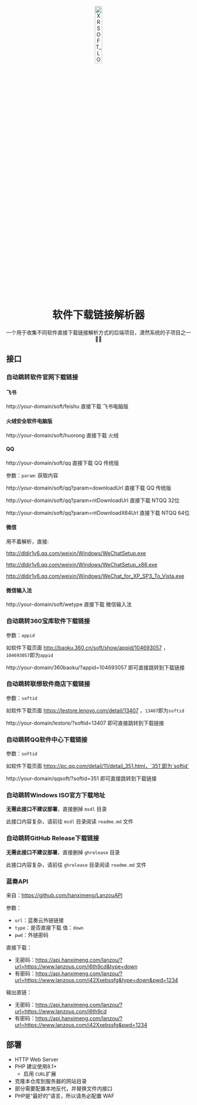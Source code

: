 <div align="center">
<img src="https://github.com/xrgzs/sdlp/assets/26499123/1b2af287-6ee9-4795-9404-83b9687d7cf4" alt="XRSOFT_LOGO_ROUND_1024" width="20%" />

# 软件下载链接解析器

一个用于收集不同软件直接下载链接解析方式的后端项目，潇然系统的子项目之一🌟🚀

</div>

## 接口

### 自动跳转软件官网下载链接

#### 飞书

http://your-domain/soft/feishu 直接下载 飞书电脑版

#### 火绒安全软件电脑版

http://your-domain/soft/huorong 直接下载 火绒

#### QQ

http://your-domain/soft/qq 直接下载 QQ 传统版

参数：`param`: 获取内容

http://your-domain/soft/qq?param=downloadUrl 直接下载 QQ 传统版

http://your-domain/soft/qq?param=ntDownloadUrl 直接下载 NTQQ 32位

http://your-domain/soft/qq?param=ntDownloadX64Url 直接下载 NTQQ 64位

#### 微信

用不着解析，直接:

http://dldir1v6.qq.com/weixin/Windows/WeChatSetup.exe

http://dldir1v6.qq.com/weixin/Windows/WeChatSetup_x86.exe

http://dldir1v6.qq.com/weixin/Windows/WeChat_for_XP_SP3_To_Vista.exe

#### 微信输入法

http://your-domain/soft/wetype 直接下载 微信输入法

### 自动跳转360宝库软件下载链接

参数：`appid`

如软件下载页面 http://baoku.360.cn/soft/show/appid/104693057 ，`104693057`即为`appid`

http://your-domain/360baoku/?appid=104693057 即可直接跳转到下载链接


### 自动跳转联想软件商店下载链接

参数：`softid`

如软件下载页面 https://lestore.lenovo.com/detail/13407 ，`13407`即为`softid`

http://your-domain/lestore/?softid=13407 即可直接跳转到下载链接

### 自动跳转QQ软件中心下载链接

参数：`softid`

如软件下载页面 https://pc.qq.com/detail/11/detail_351.html，`351`即为`softid`

http://your-domain/qqsoft/?softid=351 即可直接跳转到下载链接

### 自动跳转Windows ISO官方下载地址

**无需此接口不建议部署**，直接删掉 `msdl` 目录

此接口内容复杂，请前往 `msdl` 目录阅读 `readme.md` 文件

### 自动跳转GitHub Release下载链接

**无需此接口不建议部署**，直接删掉 `ghrelease` 目录

此接口内容复杂，请前往 `ghrelease` 目录阅读 `readme.md` 文件

### 蓝奏API

来自：https://github.com/hanximeng/LanzouAPI

参数：

- `url`：蓝奏云外链链接
- `type`：是否直接下载 值：`down`
- `pwd`：外链密码

直接下载：

- 无密码：https://api.hanximeng.com/lanzou/?url=https://www.lanzous.com/i6th9cd&type=down
- 有密码：https://api.hanximeng.com/lanzou/?url=https://www.lanzous.com/i42Xxebssfg&type=down&pwd=1234

输出直链：

- 无密码：https://api.hanximeng.com/lanzou/?url=https://www.lanzous.com/i6th9cd
- 有密码：https://api.hanximeng.com/lanzou/?url=https://www.lanzous.com/i42Xxebssfg&pwd=1234

## 部署

- HTTP Web Server
- PHP 建议使用8.1+
  - 启用 `CURL`扩展
- 克隆本仓库到服务器的网站目录
- 部分需要配置本地反代，并替换文件内接口
- PHP是“最好的”语言，所以请务必配置 WAF
